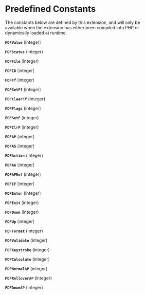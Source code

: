 Predefined Constants
====================

The constants below are defined by this extension, and will only be
available when the extension has either been compiled into PHP or
dynamically loaded at runtime.

**`FDFValue`** (<span class="type">integer</span>)  
<span class="simpara"> </span>

**`FDFStatus`** (<span class="type">integer</span>)  
<span class="simpara"> </span>

**`FDFFile`** (<span class="type">integer</span>)  
<span class="simpara"> </span>

**`FDFID`** (<span class="type">integer</span>)  
<span class="simpara"> </span>

**`FDFFf`** (<span class="type">integer</span>)  
<span class="simpara"> </span>

**`FDFSetFf`** (<span class="type">integer</span>)  
<span class="simpara"> </span>

**`FDFClearFf`** (<span class="type">integer</span>)  
<span class="simpara"> </span>

**`FDFFlags`** (<span class="type">integer</span>)  
<span class="simpara"> </span>

**`FDFSetF`** (<span class="type">integer</span>)  
<span class="simpara"> </span>

**`FDFClrF`** (<span class="type">integer</span>)  
<span class="simpara"> </span>

**`FDFAP`** (<span class="type">integer</span>)  
<span class="simpara"> </span>

**`FDFAS`** (<span class="type">integer</span>)  
<span class="simpara"> </span>

**`FDFAction`** (<span class="type">integer</span>)  
<span class="simpara"> </span>

**`FDFAA`** (<span class="type">integer</span>)  
<span class="simpara"> </span>

**`FDFAPRef`** (<span class="type">integer</span>)  
<span class="simpara"> </span>

**`FDFIF`** (<span class="type">integer</span>)  
<span class="simpara"> </span>

**`FDFEnter`** (<span class="type">integer</span>)  
<span class="simpara"> </span>

**`FDFExit`** (<span class="type">integer</span>)  
<span class="simpara"> </span>

**`FDFDown`** (<span class="type">integer</span>)  
<span class="simpara"> </span>

**`FDFUp`** (<span class="type">integer</span>)  
<span class="simpara"> </span>

**`FDFFormat`** (<span class="type">integer</span>)  
<span class="simpara"> </span>

**`FDFValidate`** (<span class="type">integer</span>)  
<span class="simpara"> </span>

**`FDFKeystroke`** (<span class="type">integer</span>)  
<span class="simpara"> </span>

**`FDFCalculate`** (<span class="type">integer</span>)  
<span class="simpara"> </span>

**`FDFNormalAP`** (<span class="type">integer</span>)  
<span class="simpara"> </span>

**`FDFRolloverAP`** (<span class="type">integer</span>)  
<span class="simpara"> </span>

**`FDFDownAP`** (<span class="type">integer</span>)  
<span class="simpara"> </span>
